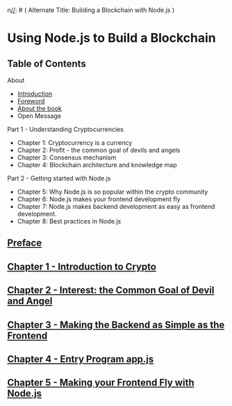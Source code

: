 n[//]: # ( Alternate Title: Building a Blockchain with Node.js )
# Using Node.js to Build a Blockchain


[//]: # ( These chapters and parts make sense to me )
## Table of Contents

About
  - [Introduction](./about/introduction.md)
  - [Foreword](./about/foreword.md)
  - [About the book](./about/about-the-book.md)
  - Open Message
  
Part 1 - Understanding Cryptocurrencies
  - Chapter 1: Cryptocurrency is a currency
  - Chapter 2: Profit - the common goal of devils and angels
  - Chapter 3: Consensus mechanism 
  - Chapter 4: Blockchain architecture and knowledge map
  
Part 2 - Getting started with Node.js
  - Chapter 5: Why Node.js is so popular within the crypto community
  - Chapter 6: Node.js makes your frontend development fly
  - Chapter 7: Node.js makes backend development as easy as frontend development.
  - Chapter 8: Best practices in Node.js

[//]: # ( The preface of the book should be separate from the chapters )
## [Preface](preface/README.md)

[//]: # ( The preface of the book should be separate from the chapters )  
## [Chapter 1 - Introduction to Crypto](https://github.com/blockchain-ebook/nodejs-blockchain/tree/master/chapter1)

## [Chapter 2 - Interest: the Common Goal of Devil and Angel](https://github.com/blockchain-ebook/nodejs-blockchain/tree/master/chapter2)

## [Chapter 3 - Making the Backend as Simple as the Frontend](https://github.com/blockchain-ebook/nodejs-blockchain/tree/master/chapter3)

[//]: # (Thought `Node.js -` is a bit redundant )
## [Chapter 4 - Entry Program app.js](https://github.com/blockchain-ebook/nodejs-blockchain/tree/master/chapter4)

## [Chapter 5 - Making your Frontend Fly with Node.js](https://github.com/blockchain-ebook/nodejs-blockchain/tree/master/chapter5)



